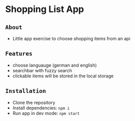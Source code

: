 # Shopping List App

## `About`
- Little app exercise to choose shopping items from an api

## `Features`
- choose languauge (german and english) 
- searchbar with fuzzy search 
- clickable items will be stored in the local storage

## `Installation`
- Clone the repository
- Install dependencies: `npm i`
- Run app in dev mode: `npm start`
